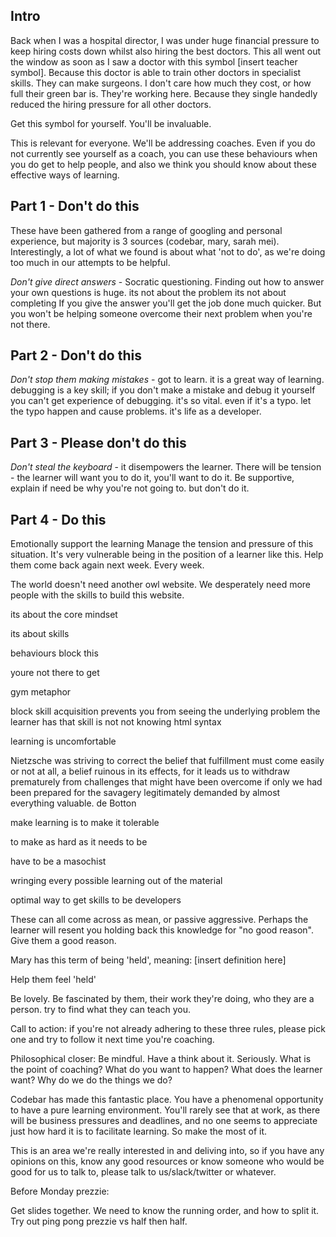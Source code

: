 ## Intro

Back when I was a hospital director, I was under huge financial pressure to keep hiring costs down whilst also hiring the best doctors. This all went out the window as soon as I saw a doctor with this symbol [insert teacher symbol]. Because this doctor is able to train other doctors in specialist skills. They can make surgeons. I don't care how much they cost, or how full their green bar is. They're working here. Because they single handedly reduced the hiring pressure for all other doctors.

Get this symbol for yourself. You'll be invaluable.

This is relevant for everyone. We'll be addressing coaches. Even if you do not currently see yourself as a coach, you can use these behaviours when you do get to help people, and also we think you should know about these effective ways of learning.

## Part 1 - Don't do this

These have been gathered from a range of googling and personal experience, but majority is 3 sources (codebar, mary, sarah mei). Interestingly, a lot of what we found is about what 'not to do', as we're doing too much in our attempts to be helpful.

*Don't give direct answers* - Socratic questioning. Finding out how to answer your own questions is huge.
its not about the problem
its not about completing
If you give the answer you'll get the job done much quicker. But you won't be helping someone overcome their next problem when you're not there.

## Part 2 - Don't do this

*Don't stop them making mistakes* - got to learn. it is a great way of learning. debugging is a key skill; if you don't make a mistake and debug it yourself you can't get experience of debugging. it's so vital. even if it's a typo. let the typo happen and cause problems. it's life as a developer.

## Part 3 - Please don't do this

*Don't steal the keyboard* - it disempowers the learner. There will be tension - the learner will want you to do it, you'll want to do it. Be supportive, explain if need be why you're not going to. but don't do it.

## Part 4 - Do this

Emotionally support the learning
Manage the tension and pressure of this situation. It's very vulnerable being in the position of a learner like this. Help them come back again next week. Every week.







The world doesn't need another owl website. We desperately need more people with the skills to build this website.

its about the core mindset

its about skills

behaviours block this

youre not there to get

gym metaphor

block skill acquisition
prevents you from seeing the underlying problem the learner has
that skill is not not knowing html syntax



learning is uncomfortable

Nietzsche was striving to correct the belief that fulfillment must come easily or not at all, a belief ruinous in its effects, for it leads us to withdraw prematurely from challenges that might have been overcome if only we had been prepared for the savagery legitimately demanded by almost everything valuable.
de Botton

make learning is to make it tolerable

to make as hard as it needs to be

have to be a masochist

wringing every possible learning out of the material

optimal way to get skills to be developers






These can all come across as mean, or passive aggressive. Perhaps the learner will resent you holding back this knowledge for "no good reason". Give them a good reason.

Mary has this term of being 'held', meaning: [insert definition here]

Help them feel 'held'

Be lovely. Be fascinated by them, their work they're doing, who they are a person. try to find what they can teach you.

Call to action: if you're not already adhering to these three rules, please pick one and try to follow it next time you're coaching.

Philosophical closer:
Be mindful. Have a think about it. Seriously. What is the point of coaching? What do you want to happen? What does the learner want? Why do we do the things we do?

Codebar has made this fantastic place. You have a phenomenal opportunity to have a pure learning environment. You'll rarely see that at work, as there will be business pressures and deadlines, and no one seems to appreciate just how hard it is to facilitate learning. So make the most of it.

This is an area we're really interested in and deliving into, so if you have any opinions on this, know any good resources or know someone who would be good for us to talk to, please talk to us/slack/twitter or whatever.


Before Monday prezzie:

Get slides together.
We need to know the running order, and how to split it.
Try out ping pong prezzie vs half then half.
